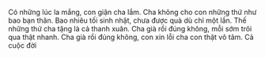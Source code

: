 Có những lúc la mắng, con giận cha lắm.
Cha không cho con những thứ như bao bạn thân.
Bao nhiêu tối sinh nhật, chưa được quà dù chỉ một lần.
Thế những thứ cha tặng là cả thanh xuân.
Cha già rồi đúng không, mỗi sớm trôi qua thật nhanh.
Cha già rồi đúng không, con xin lỗi cha con thật vô tâm.
Cả cuộc đời